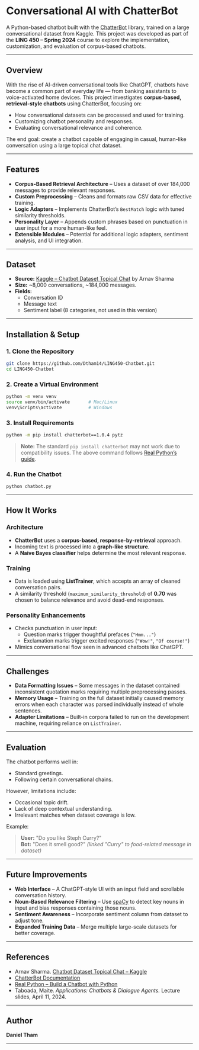 # Conversational AI with ChatterBot

A Python-based chatbot built with the [ChatterBot](https://chatterbot.readthedocs.io/en/stable/) library, trained on a large conversational dataset from Kaggle. This project was developed as part of the **LING 450 – Spring 2024** course to explore the implementation, customization, and evaluation of corpus-based chatbots.

---

## Overview

With the rise of AI-driven conversational tools like ChatGPT, chatbots have become a common part of everyday life — from banking assistants to voice-activated home devices. This project investigates **corpus-based, retrieval-style chatbots** using ChatterBot, focusing on:

- How conversational datasets can be processed and used for training.
- Customizing chatbot personality and responses.
- Evaluating conversational relevance and coherence.

The end goal: create a chatbot capable of engaging in casual, human-like conversation using a large topical chat dataset.

---

## Features

- **Corpus-Based Retrieval Architecture** – Uses a dataset of over 184,000 messages to provide relevant responses.
- **Custom Preprocessing** – Cleans and formats raw CSV data for effective training.
- **Logic Adapters** – Implements ChatterBot’s `BestMatch` logic with tuned similarity thresholds.
- **Personality Layer** – Appends custom phrases based on punctuation in user input for a more human-like feel.
- **Extensible Modules** – Potential for additional logic adapters, sentiment analysis, and UI integration.

---

## Dataset

- **Source:** [Kaggle – Chatbot Dataset Topical Chat](https://www.kaggle.com/datasets/arnavsharmaas/chatbot-dataset-topical-chat) by Arnav Sharma  
- **Size:** ~8,000 conversations, ~184,000 messages.
- **Fields:**  
  - Conversation ID  
  - Message text  
  - Sentiment label (8 categories, not used in this version)

---

## Installation & Setup

### 1. Clone the Repository
```bash
git clone https://github.com/Dtham14/LING450-Chatbot.git
cd LING450-Chatbot
```

### 2️. Create a Virtual Environment
```bash
python -m venv venv
source venv/bin/activate       # Mac/Linux
venv\Scripts\activate          # Windows
```

### 3️. Install Requirements
```bash
python -m pip install chatterbot==1.0.4 pytz
```
> **Note:** The standard `pip install chatterbot` may not work due to compatibility issues. The above command follows [Real Python’s guide](https://realpython.com/build-a-chatbot-python-chatterbot/).

### 4️. Run the Chatbot
```bash
python chatbot.py
```

---

## How It Works

### **Architecture**
- **ChatterBot** uses a **corpus-based, response-by-retrieval** approach.
- Incoming text is processed into a **graph-like structure**.
- A **Naive Bayes classifier** helps determine the most relevant response.

### **Training**
- Data is loaded using **ListTrainer**, which accepts an array of cleaned conversation pairs.
- A similarity threshold (`maximum_similarity_threshold`) of **0.70** was chosen to balance relevance and avoid dead-end responses.

### **Personality Enhancements**
- Checks punctuation in user input:
  - Question marks trigger thoughtful prefaces (`"Hmm..."`)
  - Exclamation marks trigger excited responses (`"Wow!"`, `"Of course!"`)
- Mimics conversational flow seen in advanced chatbots like ChatGPT.

---

## Challenges

- **Data Formatting Issues** – Some messages in the dataset contained inconsistent quotation marks requiring multiple preprocessing passes.
- **Memory Usage** – Training on the full dataset initially caused memory errors when each character was parsed individually instead of whole sentences.
- **Adapter Limitations** – Built-in corpora failed to run on the development machine, requiring reliance on `ListTrainer`.

---

## Evaluation

The chatbot performs well in:
- Standard greetings.
- Following certain conversational chains.

However, limitations include:
- Occasional topic drift.
- Lack of deep contextual understanding.
- Irrelevant matches when dataset coverage is low.

Example:
> **User:** "Do you like Steph Curry?"  
> **Bot:** "Does it smell good?" *(linked "Curry" to food-related message in dataset)*

---

## Future Improvements

- **Web Interface** – A ChatGPT-style UI with an input field and scrollable conversation history.
- **Noun-Based Relevance Filtering** – Use [spaCy](https://spacy.io/) to detect key nouns in input and bias responses containing those nouns.
- **Sentiment Awareness** – Incorporate sentiment column from dataset to adjust tone.
- **Expanded Training Data** – Merge multiple large-scale datasets for better coverage.

---

## References

- Arnav Sharma. [Chatbot Dataset Topical Chat – Kaggle](https://www.kaggle.com/datasets/arnavsharmaas/chatbot-dataset-topical-chat)  
- [ChatterBot Documentation](https://chatterbot.readthedocs.io/en/stable/)  
- [Real Python – Build a Chatbot with Python](https://realpython.com/build-a-chatbot-python-chatterbot/)  
- Taboada, Maite. *Applications: Chatbots & Dialogue Agents.* Lecture slides, April 11, 2024.

---

## Author

**Daniel Tham**  


---
```  

